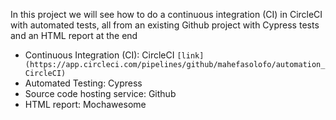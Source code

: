 In this project we will see how to do a continuous integration (CI) in CircleCI with automated tests, all from an existing Github project with Cypress tests and an HTML report at the end
- Continuous Integration (CI): CircleCI `[link](https://app.circleci.com/pipelines/github/mahefasolofo/automation_CircleCI)`
- Automated Testing: Cypress
- Source code hosting service: Github
- HTML report: Mochawesome
